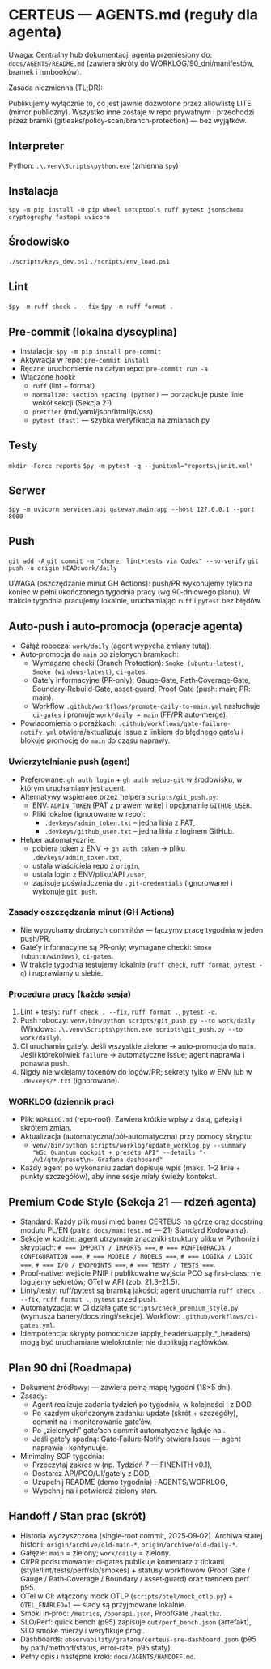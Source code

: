# CERTEUS — AGENTS.md (reguły dla agenta)

Uwaga: Centralny hub dokumentacji agenta przeniesiony do:
`docs/AGENTS/README.md` (zawiera skróty do WORKLOG/90_dni/manifestów, bramek i runbooków).

Zasada niezmienna (TL;DR):

Publikujemy wyłącznie to, co jest jawnie dozwolone przez allowlistę LITE (mirror publiczny). Wszystko inne zostaje w repo prywatnym i przechodzi przez bramki (gitleaks/policy‑scan/branch‑protection) — bez wyjątków.

## Interpreter

Python: `.\.venv\Scripts\python.exe` (zmienna `$py`)

## Instalacja

`$py -m pip install -U pip wheel setuptools ruff pytest jsonschema cryptography fastapi uvicorn`

## Środowisko

`./scripts/keys_dev.ps1`
`./scripts/env_load.ps1`

## Lint

`$py -m ruff check . --fix`
`$py -m ruff format .`

## Pre-commit (lokalna dyscyplina)

- Instalacja: `$py -m pip install pre-commit`
- Aktywacja w repo: `pre-commit install`
- Ręczne uruchomienie na całym repo: `pre-commit run -a`
- Włączone hooki:
  - `ruff` (lint + format)
  - `normalize: section spacing (python)` — porządkuje puste linie wokół sekcji (Sekcja 21)
  - `prettier` (md/yaml/json/html/js/css)
  - `pytest (fast)` — szybka weryfikacja na zmianach py

## Testy

`mkdir -Force reports`
`$py -m pytest -q --junitxml="reports\junit.xml"`

## Serwer

`$py -m uvicorn services.api_gateway.main:app --host 127.0.0.1 --port 8000`

## Push

`git add -A`
`git commit -m "chore: lint+tests via Codex" --no-verify`
`git push -u origin HEAD:work/daily`

UWAGA (oszczędzanie minut GH Actions): push/PR wykonujemy tylko na koniec w pełni ukończonego tygodnia pracy (wg 90‑dniowego planu). W trakcie tygodnia pracujemy lokalnie, uruchamiając `ruff` i `pytest` bez błędów.

## Auto‑push i auto‑promocja (operacje agenta)

- Gałąź robocza: `work/daily` (agent wypycha zmiany tutaj).
- Auto‑promocja do `main` po zielonych bramkach:
  - Wymagane checki (Branch Protection): `Smoke (ubuntu-latest)`, `Smoke (windows-latest)`, `ci-gates`.
  - Gate’y informacyjne (PR‑only): Gauge‑Gate, Path‑Coverage‑Gate, Boundary‑Rebuild‑Gate, asset‑guard, Proof Gate (push: main; PR: main).
  - Workflow `.github/workflows/promote-daily-to-main.yml` nasłuchuje `ci-gates` i promuje `work/daily → main` (FF/PR auto‑merge).
- Powiadomienia o porażkach: `.github/workflows/gate-failure-notify.yml` otwiera/aktualizuje Issue z linkiem do błędnego gate’u i blokuje promocję do `main` do czasu naprawy.

### Uwierzytelnianie push (agent)

- Preferowane: `gh auth login` + `gh auth setup-git` w środowisku, w którym uruchamiany jest agent.
- Alternatywy wspierane przez helpera `scripts/git_push.py`:
  - ENV: `ADMIN_TOKEN` (PAT z prawem write) i opcjonalnie `GITHUB_USER`.
  - Pliki lokalne (ignorowane w repo):
    - `.devkeys/admin_token.txt` – jedna linia z PAT,
    - `.devkeys/github_user.txt` – jedna linia z loginem GitHub.
- Helper automatycznie:
  - pobiera token z ENV → `gh auth token` → pliku `.devkeys/admin_token.txt`,
  - ustala właściciela repo z `origin`,
  - ustala login z ENV/pliku/API `/user`,
  - zapisuje poświadczenia do `.git-credentials` (ignorowane) i wykonuje `git push`.

### Zasady oszczędzania minut (GH Actions)

- Nie wypychamy drobnych commitów — łączymy pracę tygodnia w jeden push/PR.
- Gate’y informacyjne są PR‑only; wymagane checki: `Smoke (ubuntu/windows)`, `ci-gates`.
- W trakcie tygodnia testujemy lokalnie (`ruff check`, `ruff format`, `pytest -q`) i naprawiamy u siebie.

### Procedura pracy (każda sesja)

1) Lint + testy: `ruff check . --fix`, `ruff format .`, `pytest -q`.
2) Push roboczy: `venv/bin/python scripts/git_push.py --to work/daily` (Windows: `.\.venv\Scripts\python.exe scripts\git_push.py --to work/daily`).
3) CI uruchamia gate’y. Jeśli wszystkie zielone → auto‑promocja do `main`. Jeśli którekolwiek `failure` → automatyczne Issue; agent naprawia i ponawia push.
4) Nigdy nie wklejamy tokenów do logów/PR; sekrety tylko w ENV lub w `.devkeys/*.txt` (ignorowane).

### WORKLOG (dziennik prac)

- Plik: `WORKLOG.md` (repo‑root). Zawiera krótkie wpisy z datą, gałęzią i skrótem zmian.
- Aktualizacja (automatyczna/pół‑automatyczna) przy pomocy skryptu:
  - `venv/bin/python scripts/worklog/update_worklog.py --summary "W5: Quantum cockpit + presets API" --details "- /v1/qtm/preset\n- Grafana dashboard"`
- Każdy agent po wykonaniu zadań dopisuje wpis (maks. 1–2 linie + punkty szczegółów), aby inne sesje miały świeży kontekst.

## Premium Code Style (Sekcja 21 — rdzeń agenta)

- Standard: Każdy plik musi mieć baner CERTEUS na górze oraz docstring modułu PL/EN (patrz: `docs/manifest.md` — 21) Standard Kodowania).
- Sekcje w kodzie: agent utrzymuje znaczniki struktury pliku w Pythonie i skryptach: `# === IMPORTY / IMPORTS ===`, `# === KONFIGURACJA / CONFIGURATION ===`, `# === MODELE / MODELS ===`, `# === LOGIKA / LOGIC ===`, `# === I/O / ENDPOINTS ===`, `# === TESTY / TESTS ===`.
- Proof‑native: wejście PNIP i publikowalne wyjścia PCO są first‑class; nie logujemy sekretów; OTel w API (zob. 21.3–21.5).
- Linty/testy: ruff/pytest są bramką jakości; agent uruchamia `ruff check . --fix`, `ruff format .`, `pytest` przed push.
- Automatyzacja: w CI działa gate `scripts/check_premium_style.py` (wymusza banery/docstringi/sekcje). Workflow: `.github/workflows/ci-gates.yml`.
- Idempotencja: skrypty pomocnicze (apply_headers/apply_*_headers) mogą być uruchamiane wielokrotnie; nie duplikują nagłówków.


## Plan 90 dni (Roadmapa)

- Dokument źródłowy:  — zawiera pełną mapę tygodni (18×5 dni).
- Zasady:
  - Agent realizuje zadania tydzień po tygodniu, w kolejności i z DOD.
  - Po każdym ukończonym zadaniu: update  (skrót + szczegóły), commit na  i monitorowanie gate’ów.
  - Po „zielonych” gate’ach commit automatycznie ląduje na .
  - Jeśli gate’y spadną: Gate‑Failure‑Notify otwiera Issue — agent naprawia i kontynuuje.
- Minimalny SOP tygodnia:
  - Przeczytaj zakres w  (np. Tydzień 7 — FINENITH v0.1),
  - Dostarcz API/PCO/UI/gate’y z DOD,
  - Uzupełnij README (demo tygodnia) i AGENTS/WORKLOG,
  - Wypchnij na  i potwierdź zielony stan.

## Handoff / Stan prac (skrót)
- Historia wyczyszczona (single‑root commit, 2025‑09‑02). Archiwa starej historii: `origin/archive/old-main-*`, `origin/archive/old-daily-*`.
- Gałęzie: `main` = zielony; `work/daily` = zielony.
- CI/PR podsumowanie: ci‑gates publikuje komentarz z tickami (style/lint/tests/perf/slo/smokes) + statusy workflowów (Proof Gate / Gauge / Path‑Coverage / Boundary / asset‑guard) oraz trendem perf p95.
- OTel w CI: włączony mock OTLP (`scripts/otel/mock_otlp.py`) + `OTEL_ENABLED=1` — ślady są przyjmowane lokalnie.
- Smoki in‑proc: `/metrics`, `/openapi.json`, ProofGate `/healthz`.
- SLO/Perf: quick bench (p95) zapisuje `out/perf_bench.json` (artefakt), SLO smoke mierzy i weryfikuje progi.
- Dashboards: `observability/grafana/certeus-sre-dashboard.json` (p95 by path/method/status, error‑rate, p95 staty).
- Pełny opis i następne kroki: `docs/AGENTS/HANDOFF.md`.
